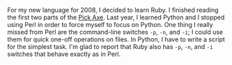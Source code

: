 For my new language for 2008, I decided to learn Ruby.  I finished reading the
first two parts of the [Pick Axe](http://amzn.com/0974514055).
Last year, I learned Python and I stopped using Perl in order to force myself
to focus on Python.  One thing I really missed from Perl are the command-line
switches `-p`, `-n`, and `-i`; I could use them for quick one-off operations on
files.  In Python, I have to write a script for the simplest task.  I'm glad to
report that Ruby also has `-p`, `-n`, and `-i` switches that behave exactly as
in Perl.
